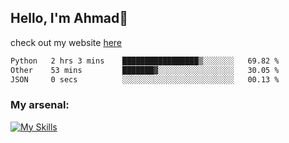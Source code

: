 
## Hello, I'm Ahmad👋

check out my website [here](https://ahmadalwi.com/)

<!--START_SECTION:waka-->

```txt
Python   2 hrs 3 mins    █████████████████▒░░░░░░░   69.82 %
Other    53 mins         ███████▓░░░░░░░░░░░░░░░░░   30.05 %
JSON     0 secs          ░░░░░░░░░░░░░░░░░░░░░░░░░   00.13 %
```

<!--END_SECTION:waka-->

### My arsenal:

[![My Skills](https://skillicons.dev/icons?i=js,ts,py,go,react,nextjs,svelte,nodejs,django,tailwind,html,css,sass,firebase,mongodb,postgres,mysql,redis,git,github,docker,vscode,figma,godot)](https://skillicons.dev)
